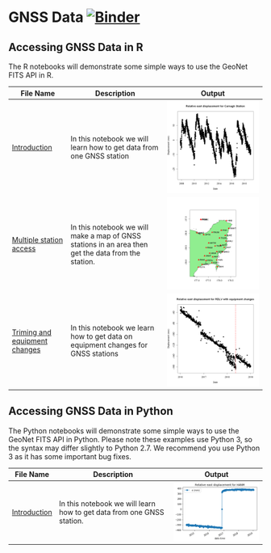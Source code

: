 # GNSS Data [![Binder](https://mybinder.org/badge_logo.svg)](https://mybinder.org/v2/gh/JenLowe/data_tutorials/master?urlpath=lab/tree/GNSS_Data)

 ## Accessing GNSS Data in R ##
 
The R notebooks will demonstrate some simple ways to use the GeoNet FITS API in R.

File Name                     | Description  | Output
----------------------------- | -------------|---------------------------------------
[Introduction](R/Introduction_to_GNSS_data_using_FITS_in_R.ipynb)|In this notebook we will learn how to get data from one GNSS station | <img src="R/plot.png">
[Multiple station access](R/Multiple_station_access_for_GNSS_data_in_R.ipynb)|In this notebook we will make a map of GNSS stations in an area then get the data from the station. | <img src="R/map.png">
[Triming and equipment changes](R/Triming_and_equipment_changes_for_GNSS_data.ipynb)|In this notebook we learn how to get data on equipment changes for GNSS stations|<img src="R/equipment_changes.png">

## Accessing GNSS Data in Python ##

The Python notebooks will demonstrate some simple ways to use the GeoNet FITS API in Python. Please note these examples use Python 3, so the syntax may differ slightly to Python 2.7. We recommend you use Python 3 as it has some important bug fixes.

File Name                     | Description | Output
----------------------------- | ------------| ----------
[Introduction](Python/Introduction_GeoNet's_GNSS_data.ipynb)|In this notebook we will learn how to get data from one GNSS station. |<img src="Python/plot.png">

